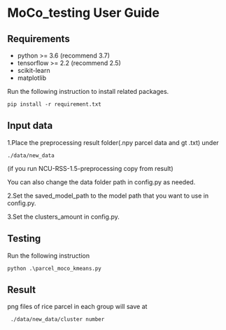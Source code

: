 # MoCo_testing User Guide 
  
## Requirements
- python >= 3.6 (recommend 3.7)
- tensorflow >= 2.2 (recommend 2.5)
- scikit-learn
- matplotlib

Run the following instruction to install related packages.
```
pip install -r requirement.txt
```

## Input data
1.Place the preprocessing result folder(.npy parcel data and gt .txt) under
```
./data/new_data
```
(if you run NCU-RSS-1.5-preprocessing copy from result)

You can also change the data folder path in config.py as needed.

2.Set the saved_model_path to the model path that you want to use in config.py.

3.Set the clusters_amount in config.py.
## Testing
Run the following instruction
```
python .\parcel_moco_kmeans.py
```
## Result
png files of rice parcel in each group will save at
```
 ./data/new_data/cluster number
```
